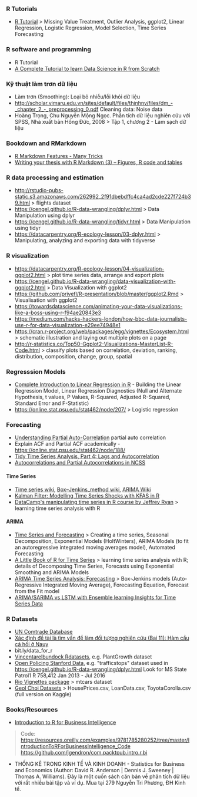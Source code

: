 ### R Tutorials
- [R Tutorial](http://r-statistics.co/R-Tutorial.html) > Missing Value Treatment, Outlier Analysis, ggplot2, Linear Regression, Logistic Regression, Model Selection, Time Series Forecasting

### R software and programming
- R Tutorial
- [A Complete Tutorial to learn Data Science in R from Scratch](https://www.analyticsvidhya.com/blog/2016/02/complete-tutorial-learn-data-science-scratch/)

### Kỹ thuật làm trơn dữ liệu
- Làm trơn (Smoothing): Loại bỏ nhiễu/lỗi khỏi dữ liệu
- http://scholar.vimaru.edu.vn/sites/default/files/thinhnv/files/dm_-_chapter_2_-_preprocessing_0.pdf
Cleaning data: Noise data
- Hoàng Trọng, Chu Nguyễn Mộng Ngọc. Phân tích dữ liệu nghiên cứu với SPSS, Nhà xuất bản Hồng Đức, 2008 > Tập 1, chương 2 - Làm sạch dữ liệu

### Bookdown and RMarkdown
- [R Markdown Features - Many Tricks](https://yongfu.name/Rmd_ref/)
- [Writing your thesis with R Markdown (3) – Figures, R code and tables](https://rosannavanhespenresearch.wordpress.com/2016/03/18/writing-your-thesis-with-r-markdown-3-figures-r-code-and-tables/)

### R data processing and estimation
- http://rstudio-pubs-static.s3.amazonaws.com/262992_2f91dbebdffc4ca4ad2cde227f724b39.html > flights dataset
- https://cengel.github.io/R-data-wrangling/dplyr.html > Data Manipulation using dplyr
- https://cengel.github.io/R-data-wrangling/tidyr.html > Data Manipulation using tidyr
- https://datacarpentry.org/R-ecology-lesson/03-dplyr.html > Manipulating, analyzing and exporting data with tidyverse

### R visualization
- https://datacarpentry.org/R-ecology-lesson/04-visualization-ggplot2.html > plot time series data, arrange and export plots
- https://cengel.github.io/R-data-wrangling/data-visualization-with-ggplot2.html > Data Visualization with ggplot2
- https://github.com/privefl/R-presentation/blob/master/ggplot2.Rmd > Visualisation with ggplot2
- https://towardsdatascience.com/animating-your-data-visualizations-like-a-boss-using-r-f94ae20843e3
- https://medium.com/hacks-hackers-london/how-bbc-data-journalists-use-r-for-data-visualization-e29ee74948e1
- https://cran.r-project.org/web/packages/egg/vignettes/Ecosystem.html > schematic illustration and laying out multiple plots on a page
- http://r-statistics.co/Top50-Ggplot2-Visualizations-MasterList-R-Code.html > classify plots based on correlation, deviation, ranking, distribution, composition, change, group, spatial

### Regresssion Models
- [Complete Introduction to Linear Regression in R](https://www.machinelearningplus.com/machine-learning/complete-introduction-linear-regression-r/) - Building the Linear Regression Model, Linear Regression Diagnostics (Null and Alternate Hypothesis, t values, P Values, R-Squared, Adjusted R-Squared, Standard Error and F-Statistic)
- https://online.stat.psu.edu/stat462/node/207/ > Logistic regression

### Forecasting
- [Understanding Partial Auto-Correlation](https://towardsdatascience.com/understanding-partial-auto-correlation-fa39271146ac) partial auto correlation
- Explain ACF and Partial ACF academically - https://online.stat.psu.edu/stat462/node/188/
- [Tidy Time Series Analysis, Part 4: Lags and Autocorrelation](https://www.business-science.io/timeseries-analysis/2017/08/30/tidy-timeseries-analysis-pt-4.html)
- [Autocorrelations and Partial Autocorrelations in NCSS](http://ncss.wpengine.netdna-cdn.com/wp-content/themes/ncss/pdf/Procedures/NCSS/Autocorrelations.pdf)
#### Time Series
- [Time series wiki](https://en.wikipedia.org/wiki/Time_series), [Box–Jenkins_method wiki](https://en.wikipedia.org/wiki/Box-Jenkins_method), [ARIMA Wiki](https://en.wikipedia.org/wiki/Autoregressive_integrated_moving_average)
- [Kalman Filter: Modelling Time Series Shocks with KFAS in R](https://medium.com/@firstclassanalyticsmg/kalman-filter-modelling-time-series-shocks-with-kfas-in-r-3f197868966b)
- [DataCamp's manipulating time series in R course by Jeffrey Ryan](https://www.datacamp.com/courses/manipulating-time-series-data-in-r-with-xts-zoo) > learning time series analysis with R
#### ARIMA
- [Time Series and Forecasting](https://www.statmethods.net/advstats/timeseries.html) > Creating a time series, Seasonal Decomposition, Exponential Models (HoltWinters), ARIMA Models (to fit an autoregressive integrated moving averages model), Automated Forecasting
- [A Little Book of R for Time Series](https://a-little-book-of-r-for-time-series.readthedocs.io/en/latest/) > learning time series analysis with R; details of Decomposing Time Series, Forecasts using Exponential Smoothing and ARIMA Models
- [ARIMA Time Series Analysis: Forecasting](http://rstudio-pubs-static.s3.amazonaws.com/325096_1af357506bd841cc88fc050f4df5f445.html) > Box-Jenkins models (Auto-Regressive Integrated Moving Average), Forecasting Equation, Forecast from the Fit model
- [ARIMA/SARIMA vs LSTM with Ensemble learning Insights for Time Series Data](https://towardsdatascience.com/arima-sarima-vs-lstm-with-ensemble-learning-insights-for-time-series-data-509a5d87f20a)

### R Datasets
- [UN Comtrade Database](https://comtrade.un.org/)
- [Xác định đề tài là tìm vấn đề làm đối tượng nghiên cứu (Bai 11): Hàm cầu cá hồi ở Nauy](http://cesti.gov.vn/tai-lieu/240110/4/-X%C3%A2y-d%E1%BB%B1ng-m%C3%B4-h%C3%ACnh-h%C3%A0m-c%E1%BA%A7u-s%E1%BA%A3n-ph%E1%BA%A9m-c%C3%A1-H%E1%BB%93i-c%E1%BB%A7a-Na---Uy-%E1%BB%9F-Vi%E1%BB%87t-Nam---Ph%E1%BA%A1m-Th%C3%A0nh-Th%C3%A1i-----)
- bit.ly/data_for_r
- [Vincentarelbundock Rdatasets](https://vincentarelbundock.github.io/Rdatasets/datasets.html), e.g. PlantGrowth dataset
- [Open Policing Stanford Data](https://openpolicing.stanford.edu/data/), e.g. "trafficstops" dataset used in https://cengel.github.io/R-data-wrangling/dplyr.html
Look for MS State Patrol1	 R	758,412	Jan 2013 - Jul 2016
- [Rio Vignettes package](https://cran.r-project.org/web/packages/rio/vignettes/rio.html#data_export) > mtcars dataset
- [Geol Choi Datasets](https://github.com/gchoi/Dataset) > HousePrices.csv, LoanData.csv, ToyotaCorolla.csv (full version on Kaggle)

### Books/Resources
- [Introduction to R for Business Intelligence](https://resources.oreilly.com/examples/9781785280252)
> Code: 
https://resources.oreilly.com/examples/9781785280252/tree/master/IntroductionToRForBusinessIntelligence_Code
https://github.com/jgendron/com.packtpub.intro.r.bi
- THỐNG KÊ TRONG KINH TẾ VÀ KINH DOANH - Statistics for Business and Economics (Author: David R. Anderson | Dennis J. Sweeney | Thomas A. Williams). Đây là một cuốn sách căn bản về phân tích dữ liệu với rất nhiều bài tập và ví dụ. Mua tại 279 Nguyễn Tri Phương, ĐH Kinh tế.
